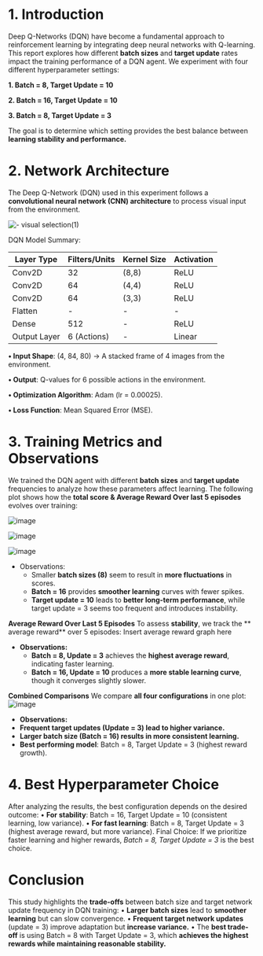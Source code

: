 # 1. Introduction

Deep Q-Networks (DQN) have become a fundamental approach to reinforcement learning
by integrating deep neural networks with Q-learning. This report explores how different
**batch sizes** and **target update** rates impact the training performance of a DQN agent.
We experiment with four different hyperparameter settings:

**1. Batch = 8, Target Update = 10**

**2. Batch = 16, Target Update = 10**

**3. Batch = 8, Target Update = 3**

The goal is to determine which setting provides the best balance between **learning
stability and performance.**

# 2. Network Architecture
The Deep Q-Network (DQN) used in this experiment follows a **convolutional neural
network (CNN) architecture** to process visual input from the environment.

![- visual selection(1)](https://github.com/user-attachments/assets/cb486eb0-9819-4820-a931-4dd15766fdce)

DQN Model Summary:

| Layer Type  | Filters/Units | Kernel Size | Activation |
|------------|--------------|-------------|------------|
| Conv2D     | 32           | (8,8)       | ReLU       |
| Conv2D     | 64           | (4,4)       | ReLU       |
| Conv2D     | 64           | (3,3)       | ReLU       |
| Flatten    | -            | -           | -          |
| Dense      | 512          | -           | ReLU       |
| Output Layer | 6 (Actions)  | -           | Linear     |

**• Input Shape**: (4, 84, 80) → A stacked frame of 4 images from the environment.

**• Output**: Q-values for 6 possible actions in the environment.

**• Optimization Algorithm**: Adam (lr = 0.00025).

**• Loss Function**: Mean Squared Error (MSE).

# 3. Training Metrics and Observations

We trained the DQN agent with different **batch sizes** and **target update** frequencies to
analyze how these parameters affect learning.
The following plot shows how the **total score & Average Reward Over last 5 episodes**
evolves over training:

![image](https://github.com/user-attachments/assets/a46ee66e-4826-44e9-b5dc-c97743b48b89)

![image](https://github.com/user-attachments/assets/72231b8b-240c-4595-bf77-98567b2e8005)

![image](https://github.com/user-attachments/assets/8452ca33-15b0-4f6a-b8c2-0d9ae5213547)

- Observations:
  - Smaller **batch sizes (8)** seem to result in **more fluctuations** in scores.
  - **Batch = 16** provides **smoother learning** curves with fewer spikes.
  - **Target update = 10** leads to **better long-term performance**, while target update = 3 seems too frequent and introduces instability.
 
**Average Reward Over Last 5 Episodes**
To assess **stability**, we track the ** average reward** over 5 episodes:
Insert average reward graph here
- **Observations:**
  - **Batch = 8, Update = 3** achieves the **highest average reward**, indicating faster learning.
  - **Batch = 16, Update = 10** produces a **more stable learning curve**, though it converges slightly slower.

 
**Combined Comparisons**
We compare **all four configurations** in one plot:
![image](https://github.com/user-attachments/assets/5ac9703c-383e-4723-be8d-19f5fb3ada3a)

-	**Observations:**
  -	**Frequent target updates (Update = 3) lead to higher variance.**
  -	**Larger batch size (Batch = 16) results in more consistent learning.**
  -	**Best performing model**: Batch = 8, Target Update = 3 (highest reward growth).

# 4. Best Hyperparameter Choice

After analyzing the results, the best configuration depends on the desired outcome:
•	**For stability**: Batch = 16, Target Update = 10 (consistent learning, low variance).
•	**For fast learning**: Batch = 8, Target Update = 3 (highest average reward, but more variance).
Final Choice:
If we prioritize faster learning and higher rewards, *Batch = 8, Target Update = 3* is the best choice.

# Conclusion

This study highlights the **trade-offs** between batch size and target network update
frequency in DQN training:
• **Larger batch sizes** lead to **smoother learning** but can slow convergence.
• **Frequent target network updates** (update = 3) improve adaptation but **increase
variance.**
• The **best trade-off** is using Batch = 8 with Target Update = 3, which **achieves the
highest rewards while maintaining reasonable stability.**




